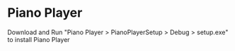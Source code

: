 # Piano Player

Download and Run "Piano Player > PianoPlayerSetup > Debug > setup.exe" to install Piano Player
